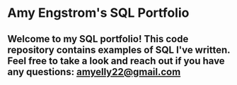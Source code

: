 # Amy Engstrom's SQL Portfolio

## Welcome to my SQL portfolio! This code repository contains examples of SQL I've written. Feel free to take a look and reach out if you have any questions: amyelly22@gmail.com
